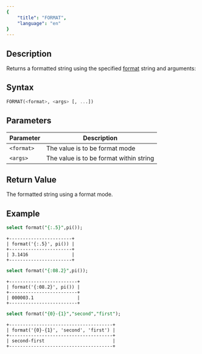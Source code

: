```yaml
---
{
    "title": "FORMAT",
    "language": "en"
}
---
```


## Description

Returns a formatted string using the specified [format](https://fmt.dev/11.1/syntax/#format-specification-mini-language) string and arguments:

## Syntax

```sql
FORMAT(<format>, <args> [, ...])
```

## Parameters  

| Parameter | Description |  
| -- | -- |  
| `<format>` | The value is to be format mode |  
| `<args>` | The value is to be format within string | 

## Return Value  

The formatted string using a format mode. 

## Example

```sql
select format("{:.5}",pi());
```

```text
+-----------------------+
| format('{:.5}', pi()) |
+-----------------------+
| 3.1416                |
+-----------------------+
```

```sql
select format("{:08.2}",pi());
```

```text
+-------------------------+
| format('{:08.2}', pi()) |
+-------------------------+
| 000003.1                |
+-------------------------+
```

```sql
select format("{0}-{1}","second","first");
```

```text
+--------------------------------------+
| format('{0}-{1}', 'second', 'first') |
+--------------------------------------+
| second-first                         |
+--------------------------------------+
```
